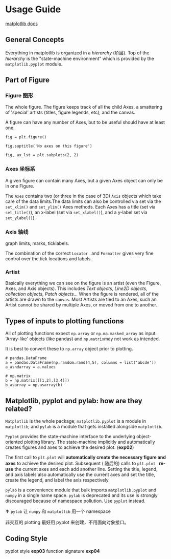 # Usage Guide
[matplotlib docs](https://matplotlib.org/tutorials/index.html)
## General Concepts
Everything in matplotlib is organized in a *hierarchy* (阶层). Top of the *hierarchy* is the "state-machine environment" which is provided by the `matplotlib.pyplot` module.


## Part of Figure
### Figure 图形
The whole figure. The figure keeps track of all the child Axes, a smattering of 'special' artists (titles, figure legends, etc), and the canvas.

A figure can have any number of Axes, but to be useful should have at least one.
```
fig = plt.figure()

fig.suptitle('No axes on this figure')

fig, ax_lst = plt.subplots(2, 2)
```

### Axes 坐标系
A given figure can contain many Axes, but a given Axes object can only be in one Figure.

The `Axes` contains two (or three in the case of 3D) `Axis` objects which take care of the data limits.The data limits can also be controlled via set via the `set_xlim()` and `set_ylim()` Axes methods. Each Axes has a title (set via `set_title()`), an x-label (set via `set_xlabel()`), and a y-label set via `set_ylabel()`).
### Axis 轴线
graph limits, marks, ticklabels.

The combination of the correct `Locator ` and `Formatter` gives very fine control over the tick locations and labels.

### Artist
Basically everything we can see on the figure is an artist (even the Figure, Axes, and Axis objects). This includes *Text objects, Line2D objects, collection objects, Patch objects...* When the figure is rendered, all of the artists are drawn to the `canvas`. Most Artists are tied to an Axes, such an Artist cannot be shared by multiple Axes, or moved from one to another.
## Types of inputs to plotting functions
All of plotting functions expect `np.array` or `np.ma.masked_array` as input. 'Array-like' objects (like pandas) and `np.matrix`may not work as intended.

It is best to convert these to `np.array` object prior to plotting.
```
# pandas.DataFrame
a = pandas.DataFrame(np.random.rand(4,5), columns = list('abcde'))
a_asndarray = a.values

# np.matrix
b = np.matrix([[1,2],[3,4]])
b_asarray = np.asarray(b)
```

## Matplotlib, pyplot and pylab: how are they related?
`Matplotlib` is the whole package; `matplotlib.pyplot` is a module in `matplotlib`; and `pylab` is a module that gets installed alongside `matplotlib`.

`Pyplot` provides the state-machine interface to the underlying object-oriented plotting library. The state-machine implicitly and automatically creates figures and axes to achieve the desired plot. (**exp02**)

The first call to `plt.plot` will **automatically create the necessary figure and axes** to achieve the desired plot. Subsequent ( 随后的) calls to `plt.plot ` **re-use** the current axes and each add another line. Setting the title, legend, and axis labels also automatically use the current axes and set the title, create the legend, and label the axis respectively.

`pylab` is a convenience module that bulk imports `matplotlib.pyplot` and `numpy` in a single name space. `pylab` is deprecated and its use is strongly discouraged because of namespace pollution. Use `pyplot` instead.

**↑** `pylab` 让 `numpy` 和 `matplotlib` 用一个 namespace

非交互的 plotting 最好用 pyplot 来创建，不用面向对象接口。

## Coding Style
pyplot style **exp03**
function signature  **exp04**

